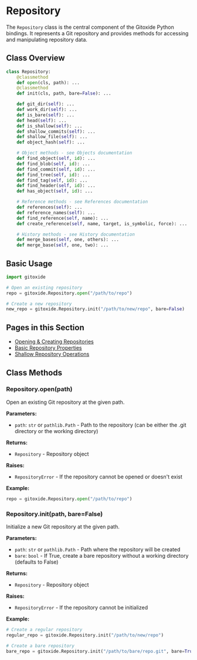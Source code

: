 # Repository

The `Repository` class is the central component of the Gitoxide Python bindings. It represents a Git repository and provides methods for accessing and manipulating repository data.

## Class Overview

```python
class Repository:
    @classmethod
    def open(cls, path): ...
    @classmethod
    def init(cls, path, bare=False): ...

    def git_dir(self): ...
    def work_dir(self): ...
    def is_bare(self): ...
    def head(self): ...
    def is_shallow(self): ...
    def shallow_commits(self): ...
    def shallow_file(self): ...
    def object_hash(self): ...

    # Object methods - see Objects documentation
    def find_object(self, id): ...
    def find_blob(self, id): ...
    def find_commit(self, id): ...
    def find_tree(self, id): ...
    def find_tag(self, id): ...
    def find_header(self, id): ...
    def has_object(self, id): ...

    # Reference methods - see References documentation
    def references(self): ...
    def reference_names(self): ...
    def find_reference(self, name): ...
    def create_reference(self, name, target, is_symbolic, force): ...

    # History methods - see History documentation
    def merge_bases(self, one, others): ...
    def merge_base(self, one, two): ...
```

## Basic Usage

```python
import gitoxide

# Open an existing repository
repo = gitoxide.Repository.open("/path/to/repo")

# Create a new repository
new_repo = gitoxide.Repository.init("/path/to/new/repo", bare=False)
```

## Pages in this Section

- [Opening & Creating Repositories](opening.md)
- [Basic Repository Properties](properties.md)
- [Shallow Repository Operations](shallow.md)

## Class Methods

### Repository.open(path)

Open an existing Git repository at the given path.

**Parameters:**
- `path`: `str` or `pathlib.Path` - Path to the repository (can be either the .git directory or the working directory)

**Returns:**
- `Repository` - Repository object

**Raises:**
- `RepositoryError` - If the repository cannot be opened or doesn't exist

**Example:**
```python
repo = gitoxide.Repository.open("/path/to/repo")
```

### Repository.init(path, bare=False)

Initialize a new Git repository at the given path.

**Parameters:**
- `path`: `str` or `pathlib.Path` - Path where the repository will be created
- `bare`: `bool` - If True, create a bare repository without a working directory (defaults to False)

**Returns:**
- `Repository` - Repository object

**Raises:**
- `RepositoryError` - If the repository cannot be initialized

**Example:**
```python
# Create a regular repository
regular_repo = gitoxide.Repository.init("/path/to/new/repo")

# Create a bare repository
bare_repo = gitoxide.Repository.init("/path/to/bare/repo.git", bare=True)
```